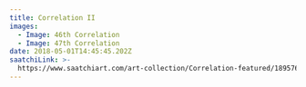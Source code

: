```yaml
---
title: Correlation II
images:
  - Image: 46th Correlation
  - Image: 47th Correlation
date: 2018-05-01T14:45:45.202Z
saatchiLink: >-
  https://www.saatchiart.com/art-collection/Correlation-featured/189576/219787/view
---
```


